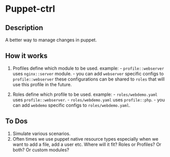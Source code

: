 # Puppet-ctrl

## Description
A better way to manage changes in puppet.

## How it works
1. Profiles define which module to be used.
    example:
        - `profile::webserver` uses `nginx::server` module.
        - you can add `webserver` specific configs to `profile::webserver` these configurations
            can be shared to `roles` that will use this profile in the future.

2. Roles define which profile to be used.
    example:
        - `roles/webdemo.yaml` uses `profile::webserver`.
        - `roles/webdemo.yaml` uses `profile::php`.
        - you can add `webdemo` specific configs to `roles/webdemo.yaml`.

## To Dos
1. Simulate various scenarios.
2. Often times we use puppet native resource types especially when we want to add a file, add a user etc.
    Where will it fit? Roles or Profiles? Or both? Or custom modules?
